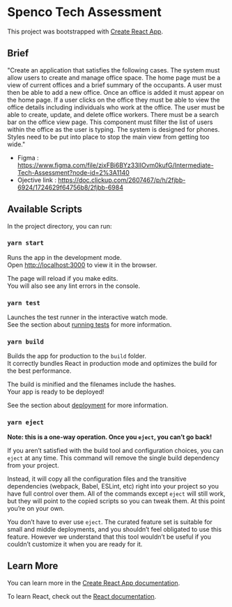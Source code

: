 # Spenco Tech Assessment

This project was bootstrapped with [Create React App](https://github.com/facebook/create-react-app).

## Brief
 "Create an application that satisfies the following cases. The system must allow users to create and manage office space. The home page must be a view of current offices and a brief summary of the occupants. A user must then be able to add a new office. Once an office is added it must appear on the home page. If a user clicks on the office they must be able to view the office details including individuals who work at the office. The user must be able to create, update, and delete office workers. There must be a search bar on the office view page. This component must filter the list of users within the office as the user is typing. The system is designed for phones. Styles need to be put into place to stop the main view from getting too wide."
 
 - Figma : https://www.figma.com/file/zjxFBi6BYz33lIOvm0kufG/Intermediate-Tech-Assessment?node-id=2%3A1140
 - Ojective link : https://doc.clickup.com/2607467/p/h/2fjbb-6924/1724629f64756b8/2fjbb-6984

## Available Scripts

In the project directory, you can run:

### `yarn start`

Runs the app in the development mode.\
Open [http://localhost:3000](http://localhost:3000) to view it in the browser.

The page will reload if you make edits.\
You will also see any lint errors in the console.

### `yarn test`

Launches the test runner in the interactive watch mode.\
See the section about [running tests](https://facebook.github.io/create-react-app/docs/running-tests) for more information.

### `yarn build`

Builds the app for production to the `build` folder.\
It correctly bundles React in production mode and optimizes the build for the best performance.

The build is minified and the filenames include the hashes.\
Your app is ready to be deployed!

See the section about [deployment](https://facebook.github.io/create-react-app/docs/deployment) for more information.

### `yarn eject`

**Note: this is a one-way operation. Once you `eject`, you can’t go back!**

If you aren’t satisfied with the build tool and configuration choices, you can `eject` at any time. This command will remove the single build dependency from your project.

Instead, it will copy all the configuration files and the transitive dependencies (webpack, Babel, ESLint, etc) right into your project so you have full control over them. All of the commands except `eject` will still work, but they will point to the copied scripts so you can tweak them. At this point you’re on your own.

You don’t have to ever use `eject`. The curated feature set is suitable for small and middle deployments, and you shouldn’t feel obligated to use this feature. However we understand that this tool wouldn’t be useful if you couldn’t customize it when you are ready for it.

## Learn More

You can learn more in the [Create React App documentation](https://facebook.github.io/create-react-app/docs/getting-started).

To learn React, check out the [React documentation](https://reactjs.org/).
